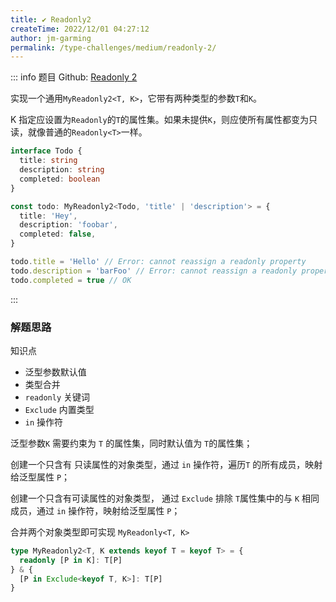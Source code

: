 ```yaml
---
title: ✔️ Readonly2
createTime: 2022/12/01 04:27:12
author: jm-garming
permalink: /type-challenges/medium/readonly-2/
---
```


::: info 题目
Github: [Readonly 2](https://github.com/type-challenges/type-challenges/blob/main/questions/00008-medium-readonly-2/)

实现一个通用`MyReadonly2<T, K>`，它带有两种类型的参数`T`和`K`。

K 指定应设置为`Readonly`的`T`的属性集。如果未提供`K`，则应使所有属性都变为只读，就像普通的`Readonly<T>`一样。

```ts
interface Todo {
  title: string
  description: string
  completed: boolean
}

const todo: MyReadonly2<Todo, 'title' | 'description'> = {
  title: 'Hey',
  description: 'foobar',
  completed: false,
}

todo.title = 'Hello' // Error: cannot reassign a readonly property
todo.description = 'barFoo' // Error: cannot reassign a readonly property
todo.completed = true // OK
```

:::

### 解题思路

知识点

- 泛型参数默认值
- 类型合并
- `readonly` 关键词
- `Exclude` 内置类型
- `in` 操作符

泛型参数`K` 需要约束为 `T` 的属性集，同时默认值为 `T`的属性集；

创建一个只含有 只读属性的对象类型，通过 `in` 操作符，遍历`T` 的所有成员，映射给泛型属性 `P`；

创建一个只含有可读属性的对象类型， 通过 `Exclude` 排除 `T`属性集中的与 `K` 相同成员，通过 `in` 操作符，映射给泛型属性 `P`；

合并两个对象类型即可实现 `MyReadonly<T, K>`

```ts
type MyReadonly2<T, K extends keyof T = keyof T> = {
  readonly [P in K]: T[P]
} & {
  [P in Exclude<keyof T, K>]: T[P]
}
```
